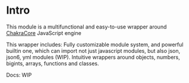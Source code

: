 # Intro

This module is a multifunctional and easy-to-use wrapper around [ChakraCore](https://github.com/chakra-core/ChakraCore) JavaScript engine

This wrapper includes:
Fully customizable module system, and powerful builtin one, which can import not just javascript modules, but also json, json6, yml modules (WIP).
Intuitive wrappers around objects, numbers, bigints, arrays, functions and classes.

Docs: WIP
